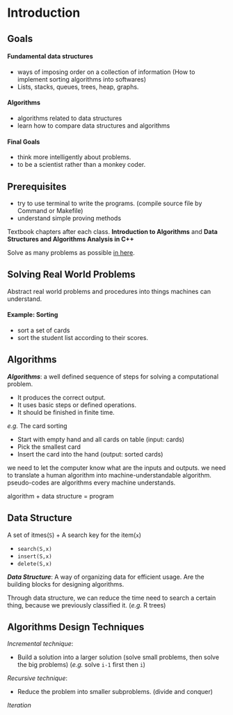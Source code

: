 # Introduction

## Goals

#### Fundamental data structures
* ways of imposing order on a collection of information (How to implement sorting algorithms into softwares)
* Lists, stacks, queues, trees, heap, graphs.

#### Algorithms
* algorithms related to data structures
* learn how to compare data structures and algorithms

#### Final Goals
* think more intelligently about problems.
* to be a scientist rather than a monkey coder.

## Prerequisites
* try to use terminal to write the programs. (compile source file by Command or Makefile)
* understand simple proving methods

Textbook chapters after each class. **Introduction to Algorithms** and **Data Structures and Algorithms Analysis in C++**

Solve as many problems as possible [in here](http://acm.hdu.edu.cn).

## Solving Real World Problems
Abstract real world problems and procedures into things machines can understand.

#### Example: Sorting
* sort a set of cards
* sort the student list according to their scores.

## Algorithms

***Algorithms***: a well defined sequence of steps for solving a computational problem.
* It produces the correct output.
* It uses basic steps or defined operations.
* It should be finished in finite time.

*e.g.* The card sorting
* Start with empty hand and all cards on table (input: cards)
* Pick the smallest card
* Insert the card into the hand (output: sorted cards)

we need to let the computer know what are the inputs and outputs.
we need to translate a human algorithm into machine-understandable algorithm.
pseudo-codes are algorithms every machine understands.

algorithm + data structure = program

## Data Structure

A set of itmes(`S`) + A search key for the item(`x`)
* `search(S,x)`
* `insert(S,x)`
* `delete(S,x)`

***Data Structure***: A way of organizing data for efficient usage. Are the building blocks for designing algorithms.

Through data structure, we can reduce the time need to search a certain thing, because we previously classified it. (*e.g.* R trees)

## Algorithms Design Techniques

*Incremental technique*:
* Build a solution into a larger solution (solve small problems, then solve the big problems) (*e.g.* solve `i-1` first then `i`)

*Recursive technique*:
* Reduce the problem into smaller subproblems. (divide and conquer)

*Iteration*

